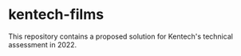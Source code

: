 # kentech-films
This repository contains a proposed solution for Kentech's technical assessment in 2022.
